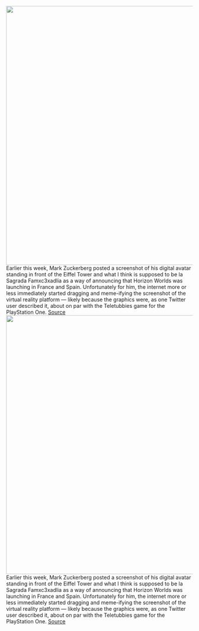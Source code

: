<img src='https://cdn.vox-cdn.com/thumbor/D5jmv8PYX27f51ivIXlptQdhAj0=/0x0:1270x840/1200x800/filters:focal(534x319:736x521)/cdn.vox-cdn.com/uploads/chorus_image/image/71263030/Screenshot_2022_08_19_at_13.07.11.0.png' width='700px' /><br/>
Earlier this week, Mark Zuckerberg posted a screenshot of his digital avatar standing in front of the Eiffel Tower and what I think is supposed to be la Sagrada Famxc3xadlia as a way of announcing that Horizon Worlds was launching in France and Spain. Unfortunately for him, the internet more or less immediately started dragging and meme-ifying the screenshot of the virtual reality platform — likely because the graphics were, as one Twitter user described it, about on par with the Teletubbies game for the PlayStation One.
<a href='https://www.theverge.com/2022/8/19/23313469/mark-zuckerberg-horizon-worlds-screenshot-memes-response-upgrades'> Source <a/><img src='https://cdn.vox-cdn.com/thumbor/D5jmv8PYX27f51ivIXlptQdhAj0=/0x0:1270x840/1200x800/filters:focal(534x319:736x521)/cdn.vox-cdn.com/uploads/chorus_image/image/71263030/Screenshot_2022_08_19_at_13.07.11.0.png' width='700px' /><br/>
Earlier this week, Mark Zuckerberg posted a screenshot of his digital avatar standing in front of the Eiffel Tower and what I think is supposed to be la Sagrada Famxc3xadlia as a way of announcing that Horizon Worlds was launching in France and Spain. Unfortunately for him, the internet more or less immediately started dragging and meme-ifying the screenshot of the virtual reality platform — likely because the graphics were, as one Twitter user described it, about on par with the Teletubbies game for the PlayStation One.
<a href='https://www.theverge.com/2022/8/19/23313469/mark-zuckerberg-horizon-worlds-screenshot-memes-response-upgrades'> Source <a/>